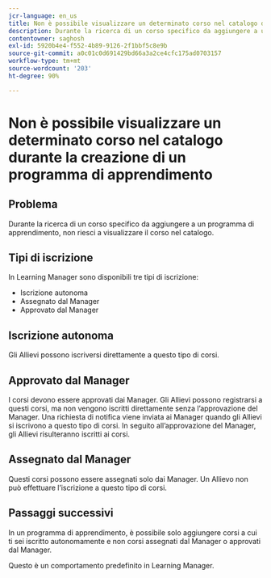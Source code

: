 ```yaml
---
jcr-language: en_us
title: Non è possibile visualizzare un determinato corso nel catalogo durante la creazione di un programma di apprendimento
description: Durante la ricerca di un corso specifico da aggiungere a un programma di apprendimento, non riesci a visualizzare il corso nel catalogo.
contentowner: saghosh
exl-id: 5920b4e4-f552-4b89-9126-2f1bbf5c8e9b
source-git-commit: a0c01c0d691429bd66a3a2ce4cfc175ad0703157
workflow-type: tm+mt
source-wordcount: '203'
ht-degree: 90%

---
```


# Non è possibile visualizzare un determinato corso nel catalogo durante la creazione di un programma di apprendimento

## Problema

Durante la ricerca di un corso specifico da aggiungere a un programma di apprendimento, non riesci a visualizzare il corso nel catalogo.

## Tipi di iscrizione

In Learning Manager sono disponibili tre tipi di iscrizione:

* Iscrizione autonoma
* Assegnato dal Manager
* Approvato dal Manager

## Iscrizione autonoma

Gli Allievi possono iscriversi direttamente a questo tipo di corsi.

## Approvato dal Manager

I corsi devono essere approvati dai Manager. Gli Allievi possono registrarsi a questi corsi, ma non vengono iscritti direttamente senza l’approvazione del Manager. Una richiesta di notifica viene inviata ai Manager quando gli Allievi si iscrivono a questo tipo di corsi. In seguito all’approvazione del Manager, gli Allievi risulteranno iscritti ai corsi.

## Assegnato dal Manager

Questi corsi possono essere assegnati solo dai Manager. Un Allievo non può effettuare l’iscrizione a questo tipo di corsi.

## Passaggi successivi

In un programma di apprendimento, è possibile solo aggiungere corsi a cui ti sei iscritto autonomamente e non corsi assegnati dal Manager o approvati dal Manager.

Questo è un comportamento predefinito in Learning Manager.
